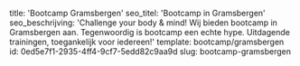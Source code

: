title: 'Bootcamp Gramsbergen'
seo_titel: 'Bootcamp in Gramsbergen'
seo_beschrijving: 'Challenge your body & mind! Wij bieden bootcamp in Gramsbergen aan. Tegenwoordig is bootcamp een echte hype. Uitdagende trainingen, toegankelijk voor iedereen!'
template: bootcamp/gramsbergen
id: 0ed5e7f1-2935-4ff4-9cf7-5edd82c9aa9d
slug: bootcamp-gramsbergen
